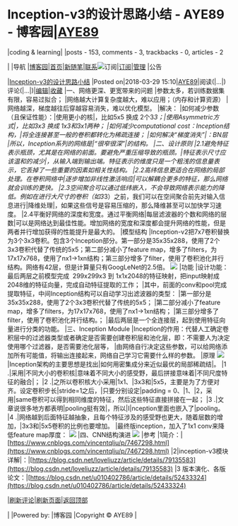 
# Inception-v3的设计思路小结 - AYE89 - 博客园|[AYE89](https://www.cnblogs.com/eniac1946/)
|coding & learning|
|posts - 153, comments - 3, trackbacks - 0, articles - 2

|
|导航
|[博客园](https://www.cnblogs.com/)|[首页](https://www.cnblogs.com/eniac1946/)|[新随笔](https://i.cnblogs.com/EditPosts.aspx?opt=1)|[联系](https://msg.cnblogs.com/send/AYE89)![订阅](//www.cnblogs.com/images/xml.gif)|[订阅](https://www.cnblogs.com/eniac1946/rss)|[管理](https://i.cnblogs.com/)
|公告


|[Inception-v3的设计思路小结](https://www.cnblogs.com/eniac1946/p/8669937.html)
|Posted on|2018-03-29 15:10|[AYE89](https://www.cnblogs.com/eniac1946/)|阅读(|...|) 评论(|...|)|[编辑](https://i.cnblogs.com/EditPosts.aspx?postid=8669937)|[收藏](#)
|一、网络更深、更宽带来的问题
|参数太多，若训练数据集有限，容易过拟合；
|网络越大计算复杂度越大，难以应用；（内存和计算资源）
|网络越深，梯度越往后穿越容易消失，难以优化模型。
|解决：
|如何减少参数（且保证性能）：|使用更小的核|，比如5x5 换成 2个3*3；|使用Asymmetric方式|，比如3x3 换成 1x3和3x1两种；
|如何减少computational cost：Inception结构，|将全连接甚至一般的卷积都转化为稀疏连接；
|如何解决“梯度消失”|：BN层
|所以，Inception系列的网络是|“很窄很深”|的结构。
|二、设计原则
|2.1避免特征表示瓶颈，尤其是在网络的前面。要避免严重压缩导致的瓶颈。|特征表示尺寸应该温和的减少|，从输入端到输出端。特征表示的维度只是一个粗浅的信息量表示，它丢掉了一些重要的因素如相关性结构。
|2.2高纬信息更适合在网络的局部处理。在卷积网络中|逐步增加非线性激活响应|可以解耦合更多的特征，那么网络就会训练的更快。
|2.3空间聚合可以通过低纬嵌入，不会导致网络表示能力的降低。例如在进行大尺寸的卷积（如3*3）之前，我们可以在空间聚合前先对输入信息进行|降维处理|，如果这些信号是容易压缩的，那么降维甚至可以加快学习速度。
|2.4平衡好网络的深度和宽度。通过平衡网络|每层滤波器的个数和网络的层数|可以是网络达到最佳性能。增加网络的宽度和深度都会提升网络的性能，但是两者并行增加获得的性能提升是最大的。
|模型结构
|Inception-v2把7x7卷积替换为3个3x3卷积。包含3个Inception部分。第一部分是35x35x288，使用了2个3x3卷积代替了传统的5x5；第二部分减小了feature map，增多了filters，为17x17x768，使用了nx1->1xn结构；第三部分增多了filter，使用了卷积池化并行结构。网络有42层，但是计算量只有GoogLeNet的2.5倍。
![](https://images2017.cnblogs.com/blog/617848/201709/617848-20170902180238452-1494939534.png)
|功能
|设计功能：最后两层之前模型完成  299x299x3 到 1x1x2048的特征映射，把input映射成2048维的特征向量，完成自动特征提取的工作；
|其中，前面的conv和pool完成提取特征，中间Inception结构可以自动学习出滤波器的类型：
|第一部分是35x35x288，使用了2个3x3卷积代替了传统的5x5；
|第二部分减小了feature map，增多了filters，为17x17x768，使用了nx1->1xn结构；
|第三部分增多了filter，使用了卷积池化并行结构。；
|最后两层是一个全连接层，起到使用特征向量进行分类的功能。
|三、Inception Module
|Inception的作用：代替人工确定卷积层中的过滤器类型或者确定是否需要创建卷积层和池化层，即：不需要人为决定使用哪个过滤器，是否需要池化层等，
|由网络自行决定这些参数，可以给网络添加所有可能值，将输出连接起来，网络自己学习它需要什么样的参数。
|原理
![](https://images2018.cnblogs.com/blog/1181483/201803/1181483-20180329153042607-1317616296.png)
|Inception架构的主要思想是找出|如何用密集成分来近似最优的局部稀疏结|。
|1 .|采用|不同大小的卷积核|意味着不同大小的感受野，最后拼接意味着|不同尺度特征的融合|；
|2 .|之所以卷积核大小采用|1x1、|3x3和|5x5，主要是为了方便对齐。设定卷积步长|stride=1之后，|只要分别设定|padding = 0、|1、|2，采用|same卷积可以得到相同维度的特征，然后这些特征直接拼接在一起；
|3 .|文章说很多地方都表明|pooling挺有效|，所以|I|nception里面也嵌入了|pooling。
|4 .|网络越到后面特征越抽象，且每个特征涉及的感受野也更大，随着层数的增加，|3x3和|5x5卷积的比例也要增加。
|最终版inception，加入了1x1 conv来降低feature map厚度：
![](https://images2018.cnblogs.com/blog/1181483/201803/1181483-20180329153536659-1626428274.png)
|四、CNN结构演进
![](https://images2018.cnblogs.com/blog/1181483/201803/1181483-20180329160346925-1390346421.png)
|参考
|1简介：|[https://www.cnblogs.com/vincentqliu/p/7467298.html](https://www.cnblogs.com/vincentqliu/p/7467298.html)
|2|inception-v3模块详解|：|[https://blog.csdn.net/loveliuzz/article/details/79135583](https://blog.csdn.net/loveliuzz/article/details/79135583)
|3 版本演化、各版论文：|[https://blog.csdn.net/u010402786/article/details/52433324](https://blog.csdn.net/u010402786/article/details/52433324)







|[刷新评论](javascript:void(0);)|[刷新页面](#)|[返回顶部](#top)






|
|Powered by:
|博客园
|Copyright © AYE89
|
